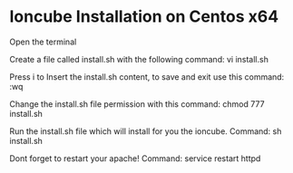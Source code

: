 # Ioncube Installation on Centos x64

Open the terminal

Create a file called install.sh with the following command:
    vi install.sh

Press i to Insert the install.sh content, to save and exit use this command:
    :wq

Change the install.sh file permission with this command:
    chmod 777 install.sh

Run the install.sh file which will install for you the ioncube.
Command:
    sh install.sh

Dont forget to restart your apache!
Command:
    service restart httpd